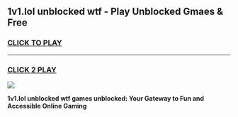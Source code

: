 
## 1v1.lol unblocked wtf - Play Unblocked Gmaes & Free
<h3>
<a href="https://news.freeplayer.one?title=1v1.lol_unblocked_wtf&ref=16F">CLICK TO PLAY</a></h3>
<hr>

<h3>
<a href="https://news.freeplayer.one?title=1v1.lol_unblocked_wtf&ref=16F">CLICK 2 PLAY</a>
  
</h3>

<a href="https://news.freeplayer.one?title=1v1.lol_unblocked_wtf&ref=16F/"><img src="https://clearcache.store/games.png"></a>


**1v1.lol unblocked wtf games unblocked: Your Gateway to Fun and Accessible Online Gaming**
